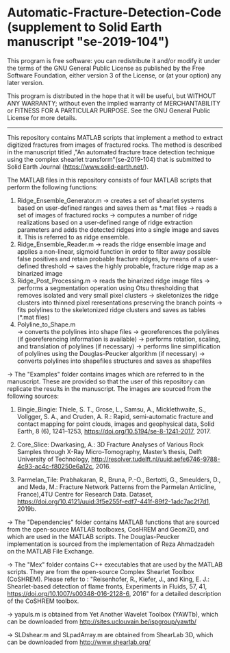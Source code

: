 # Automatic-Fracture-Detection-Code (supplement to Solid Earth manuscript "se-2019-104")

 This program is free software: you can redistribute it and/or modify it under the terms of the GNU General Public License as published   by the Free Software Foundation, either version 3 of the License, or (at your option) any later version.

 This program is distributed in the hope that it will be useful, but WITHOUT ANY WARRANTY; without even the implied warranty of
 MERCHANTABILITY or FITNESS FOR A PARTICULAR PURPOSE.  See the GNU General Public License for more details.
 
 --------------------------------------------------------------------------------------------------------------------------------------

This repository contains MATLAB scripts that implement a method to extract digitized fractures from images of fractured rocks. The method is described in the manuscript titled ,"An automated fracture trace detection technique using the complex shearlet transform"(se-2019-104) that is submitted to Solid Earth Journal (https://www.solid-earth.net/). 

The MATLAB files in this repository consists of four MATLAB scripts that perform the following functions:

  1. Ridge_Ensemble_Generator.m 
                                -> creates a set of shearlet systems based on user-defined ranges and saves them as *.mat files
                                -> reads a set of images of fractured rocks
                                -> computes a number of ridge realizations based on a user-defined range of ridge extraction parameters
                                   and adds the detected ridges into a single image and saves it. This is referred to as ridge ensemble.
  2. Ridge_Ensemble_Reader.m 
                                -> reads the ridge ensemble image and applies a non-linear, sigmoid function in order to filter away 
                                   possible false positives and retain probable fracture ridges, by means of a user-defined threshold
                                -> saves the highly probable, fracture ridge map as a binarized image                               
  3. Ridge_Post_Processing.m
                                -> reads the binarized ridge image files
                                -> performs a segmentation operation using Otsu thresholding that removes isolated and very small pixel
                                   clusters
                                -> skeletonizes the ridge clusters into thinned pixel reresentations preserving the branch points
                                -> fits polylines to the skeletonized ridge clusters and saves as tables (*.mat files) 
  4. Polyline_to_Shape.m   
                                -> converts the polylines into shape files
                                -> georeferences the polylines (if georeferencing information is available)
                                -> performs rotation, scaling, and translation of polylines (if necessary)
                                -> performs line simplification of polylines using the Douglas-Peucker algorithm (if necessary)
                                -> converts polylines into shapefiles structures and saves as shapefiles


-> The "Examples" folder contains images which are referred to in the manuscript. These are provided so that the user of this repository
can replicate the results in the manuscript. The images are sourced from the following sources:
   
1. Bingie_Bingie: Thiele, S. T., Grose, L., Samsu, A., Micklethwaite, S., Vollgger, S. A., and Cruden, A. R.: Rapid, semi-automatic      fracture and contact mapping for point clouds, images and geophysical data, Solid Earth, 8 (6), 1241–1253,       https://doi.org/10.5194/se-8-1241-2017, 2017.

2. Core_Slice: Dwarkasing, A.: 3D Fracture Analyses of Various Rock Samples through X-Ray Micro-Tomography, Master’s thesis, Delft      University of Technology, http://resolver.tudelft.nl/uuid:aefe6746-9788-4c93-ac4c-f80250e6a12c, 2016.

3. Parmelan_Tile: Prabhakaran, R., Bruna, P.-O., Bertotti, G., Smeulders, D., and Meda, M.: Fracture Network Patterns from the Parmelan Anticline, France),4TU Centre for Research Data. Dataset, https://doi.org/10.4121/uuid:3f5e255f-edf7-441f-89f2-1adc7ac2f7d1, 2019b.

-> The "Dependencies" folder contains MATLAB functions that are sourced from the open-source MATLAB toolboxes, CosHREM and Geom2D, and which are used in the MATLAB scripts. The Douglas-Peucker implementation is sourced from the implementation of Reza Ahmadzadeh on the
MATLAB File Exchange.

-> The "Mex" folder contains C++ executables that are used by the MATLAB scripts. They are from the open-source Complex Shearlet Toolbox (CoSHREM). Please refer to : "Reisenhofer, R., Kiefer, J., and King, E. J.: Shearlet-based detection of flame fronts, Experiments in Fluids, 57, 41, https://doi.org/10.1007/s00348-016-2128-6, 2016" for a detailed description of the CoSHREM toolbox.

-> yapuls.m is obtained from Yet Another Wavelet Toolbox (YAWTb), which can be downloaded from http://sites.uclouvain.be/ispgroup/yawtb/

-> SLDshear.m and SLpadArray.m are obtained from ShearLab 3D, which can be downloaded from http://www.shearlab.org/
